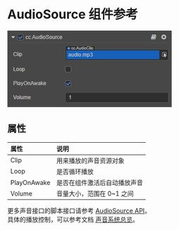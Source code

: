 # AudioSource 组件参考

![](audio/audiosource.png)

## 属性

|属性            | 说明                    |
|:--            | :--                     |
|Clip           | 用来播放的声音资源对象      |
|Loop           | 是否循环播放              |
|PlayOnAwake    | 是否在组件激活后自动播放声音 |
|Volume         | 音量大小，范围在 0~1 之间   |

更多声音接口的脚本接口请参考 [AudioSource API](__APIDOC__/zh/classes/component_audio.audiosource.html)。  
具体的播放控制，可以参考文档 [声音系统总览](./overview.md)。
